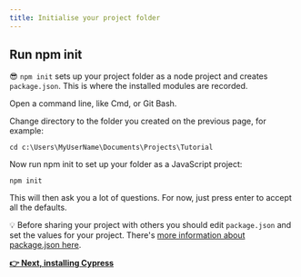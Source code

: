 ```yaml
---
title: Initialise your project folder
---
```


## Run npm init

:sunglasses: `npm init` sets up your project folder as a node project and creates `package.json`. This is where the installed modules are recorded.

Open a command line, like Cmd, or Git Bash.

Change directory to the folder you created on the previous page, for example:

`cd c:\Users\MyUserName\Documents\Projects\Tutorial`

Now run npm init to set up your folder as a JavaScript project:

`npm init`

This will then ask you a lot of questions. For now, just press enter to accept all the defaults. 

:bulb: Before sharing your project with others you should edit `package.json` and set the values for your project. There's [more information about package.json here](https://docs.npmjs.com/cli/v8/configuring-npm/package-json).

__[:point_right: Next, installing Cypress](../c1e6/c1e6.md)__
